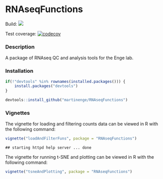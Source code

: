 RNAseqFunctions
================

Build:
<a href="https://travis-ci.org/EngeLab/sp.RNAseqFunctions"><img src="https://travis-ci.org/EngeLab/RNAseqFunctions.svg?branch=master"></a>

Test coverage:
[![codecov](https://codecov.io/gh/EngeLab/RNAseqFunctions/branch/master/graph/badge.svg)](https://codecov.io/gh/EngeLab/RNAseqFunctions)

### Description

A package of RNAseq QC and analysis tools for the Enge lab.

### Installation

``` r
if(!"devtools" %in% rownames(installed.packages())) {
    install.packages("devtools")
}

devtools::install_github("martinenge/RNAseqFunctions")
```

### Vignettes

The vignette for loading and filtering counts data can be viewed in R
with the following command:

``` r
vignette("loadAndFilterFuns", package = "RNAseqFunctions")
```

    ## starting httpd help server ... done

The vignette for running t-SNE and plotting can be viewed in R with the
following command:

``` r
vignette("tsneAndPlotting", package = "RNAseqFunctions")
```
